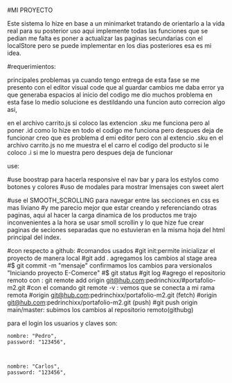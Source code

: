#MI PROYECTO

Este sistema lo hize en base a un minimarket tratando de orientarlo a la vida real para su posterior uso
aqui implemente todas las funciones que se pedian me falta es poner a actualizar las paginas secundarias con el localStore pero se puede implementar en los dias posteriores esa es mi idea.


#requerimientos:

principales problemas ya cuando tengo entrega de esta fase se me presento con el editor visual code que al guardar cambios me daba error ya que generaba espacios al inicio del codigo me dio muchos problema en esta fase lo medio solucione es destildando una funcion auto correcion algo asi,

en el archivo carrito.js si coloco las extencion .sku me funciona pero al poner .id como lo hize en todo el codigo me funciona pero despues deja de funcionar creo que es problema d emi editor pero con al extencio .sku en el archivo carrito.js no me muestra el el carro el codigo del producto si le coloco .i si me lo muestra pero despues deja de funcionar

use:

#use boostrap para hacerla responsive el nav bar y para los estylos como botones y colores
#uso de modales para mostrar lmensajes con sweet alert


#use el SMOOTH_SCROLLING para navegar entre las secciones en css es mas liviano
#y me parecio mejor que estar creando y referenciando otras paginas, aqui al hacer la carga dinamica de los productos me trajo inconvenientes a la hora se usar smoll scrollin y lo que hize fue crear paginas de seciones separadas que no estuvieran en la misma hoja del html principal del index.




#con respecto a github:
#comandos usados 
#git init:permite inicializar el proyecto de manera local
#git add . agregamos los cambios al stage area
#$ git commit -m  "mensaje" confirmamos los cambios para versionalos "Iniciando proyecto E-Comerce"
#$ git status
#git log
#agrego el repositorio remoto con : git remote add origin git@hub.com:pedrinchixx/#portafolio-m2.git
#con el comando git remote -v : vemos que se conecta a mi rama remota
#origin  git@hub.com:pedrinchixx/portafolio-m2.git (fetch)
#origin  git@hub.com:pedrinchixx/portafolio-m2.git (push)
#git push origin main/master: subimos los cambios al repositorio remoto(githubg)

para el login los usuarios y claves son:


    nombre: "Pedro",
    password: "123456",
    
  
  
    nombre: "Carlos",
    password: "123456",
    
    

